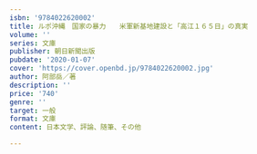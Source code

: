 ```yaml
---
isbn: '9784022620002'
title: ルポ沖縄　国家の暴力　　米軍新基地建設と「高江１６５日」の真実
volume: ''
series: 文庫
publisher: 朝日新聞出版
pubdate: '2020-01-07'
cover: 'https://cover.openbd.jp/9784022620002.jpg'
author: 阿部岳／著
description: ''
price: '740'
genre: ''
target: 一般
format: 文庫
content: 日本文学、評論、随筆、その他

---
```

